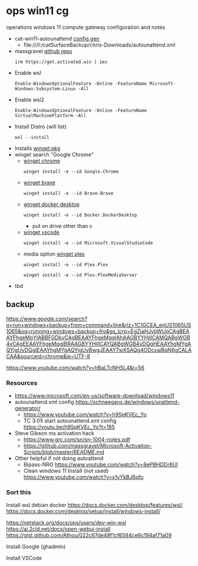 # ops win11 cg
operations windows 11 compute gateway configuration and notes

- cat-win11-autounattend [config gen](https://schneegans.de/windows/unattend-generator/)
  - file:///I:/catSurfaceBackup/chris-Downloads/autounattend.xml
- massgravel [github repo](https://github.com/massgravel/Microsoft-Activation-Scripts/blob/master/README.md)
  ```
  irm https://get.activated.win | iex
  ```
- Enable wsl
  ```
  Enable-WindowsOptionalFeature -Online -FeatureName Microsoft-Windows-Subsystem-Linux -All
  ```
- Enable wsl2
  ```
  Enable-WindowsOptionalFeature -Online -FeatureName VirtualMachinePlatform -All
  ```
- Install Distro (will list)
  ```
  wsl --install
  ```
- Installs [winget pkg](https://winget.run)
- winget search "Google Chrome"
  - [winget chrome](https://winget.run/pkg/Google/Chrome)
    ```
    winget install -e --id Google.Chrome
    ```
  - [winget brave](https://winget.run/pkg/Brave/Brave)
    ```
    winget install -e --id Brave.Brave
    ```
  - [winget docker desktop](https://winget.run/pkg/Docker/DockerDesktop)
    ```
    winget install -e --id Docker.DockerDesktop
    ```
    - put on drive other than c
  - [winget vscode](https://winget.run/pkg/Microsoft/VisualStudioCode)
    ```
    winget install -e --id Microsoft.VisualStudioCode
    ```
  - media option [winget plex](https://winget.run/pkg/Plex/Plex)
    ```
    winget install -e --id Plex.Plex
    ```
    ```
    winget install -e --id Plex.PlexMediaServer
    ```  
- tbd

## backup
https://www.google.com/search?q=run+windows+backup+from+command+line&rlz=1C1GCEA_enUS1065US1065&oq=running+windows+backup+fro&gs_lcrp=EgZjaHJvbWUqCAgBEAAYFhgeMgYIABBFGDkyCAgBEAAYFhgeMggIAhAAGBYYHjIICAMQABgWGB4yCAgEEAAYFhgeMggIBRAAGBYYHjIICAYQABgWGB4yDQgHEAAYhgMYgAQYigUyDQgIEAAYhgMYgAQYigUyBwgJEAAY7wXSAQg4ODcxajBqN6gCALACAA&sourceid=chrome&ie=UTF-8

https://www.youtube.com/watch?v=hBaLTcNHSL4&t=56

### Resources
- https://www.microsoft.com/en-us/software-download/windows11
- autounattend.xml config https://schneegans.de/windows/unattend-generator/
  - https://www.youtube.com/watch?v=h9SpKVEc_Yo
  - TC 3:05 start autounattend.xml config https://youtu.be/h9SpKVEc_Yo?t=185
- Steve Gibson ms activation hack
  - https://www.grc.com/sn/sn-1004-notes.pdf
  - https://github.com/massgravel/Microsoft-Activation-Scripts/blob/master/README.md
- Other helpful if not doing autoattend
  - Bipass-NRO https://www.youtube.com/watch?v=8ePBHDDr6UI
  - Clean windows 11 Install (not used) https://www.youtube.com/watch?v=x1yYkBJ6qfo

### Sort this
Install wsl debian docker
https://docs.docker.com/desktop/features/wsl/ 
https://docs.docker.com/desktop/setup/install/windows-install/

https://netstack.org/docs/ops/users/dev-win-wsl
https://ai.2cld.net/docs/open-webui-install
https://gist.github.com/Athou/022c67de48f1cf6584ce6c194af71a09

Install Google (ghadmin)

Install VSCode

